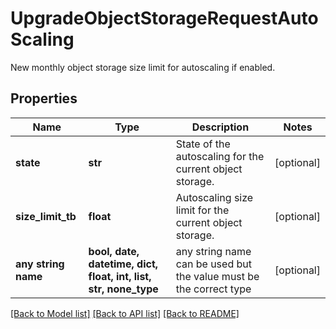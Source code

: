 # UpgradeObjectStorageRequestAutoScaling

New monthly object storage size limit for autoscaling if enabled.

## Properties
Name | Type | Description | Notes
------------ | ------------- | ------------- | -------------
**state** | **str** | State of the autoscaling for the current object storage. | [optional] 
**size_limit_tb** | **float** | Autoscaling size limit for the current object storage. | [optional] 
**any string name** | **bool, date, datetime, dict, float, int, list, str, none_type** | any string name can be used but the value must be the correct type | [optional]

[[Back to Model list]](../README.md#documentation-for-models) [[Back to API list]](../README.md#documentation-for-api-endpoints) [[Back to README]](../README.md)


